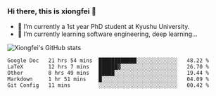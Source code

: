 ### Hi there, this is xiongfei 👋


- 🔭 I’m currently a 1st year PhD student at Kyushu University.
- 🌱 I’m currently learning software engineering, deep learning...

<!--
**Toma62299781/Toma62299781** is a ✨ _special_ ✨ repository because its `README.md` (this file) appears on your GitHub profile.
Here are some ideas to get you started:
-->

![Xiongfei's GitHub stats](https://github-readme-stats.vercel.app/api?username=Toma62299781)

<!--START_SECTION:waka-->
```text
Google Doc   21 hrs 54 mins  ████████████░░░░░░░░░░░░░   48.22 % 
LaTeX        12 hrs 7 mins   ██████▓░░░░░░░░░░░░░░░░░░   26.70 % 
Other        8 hrs 49 mins   █████░░░░░░░░░░░░░░░░░░░░   19.44 % 
Markdown     1 hr 51 mins    █░░░░░░░░░░░░░░░░░░░░░░░░   04.09 % 
Git Config   11 mins         ░░░░░░░░░░░░░░░░░░░░░░░░░   00.42 % 
```
<!--END_SECTION:waka-->

